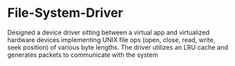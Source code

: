 # File-System-Driver
Designed a device driver sitting between a virtual app and virtualized hardware devices implementing UNIX file ops (open, close, read, write, seek position) of various byte lengths. The driver utilizes an LRU cache and generates packets to communicate with the system
